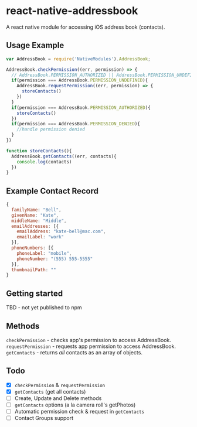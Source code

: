 # react-native-addressbook

A react native module for accessing iOS address book (contacts).

## Usage Example
```js
var AddressBook = require('NativeModules').AddressBook;

AddressBook.checkPermission((err, permission) => {
  // AddressBook.PERMISSION_AUTHORIZED || AddressBook.PERMISSION_UNDEFINED || AddressBook.PERMISSION_DENIED
  if(permission === AddressBook.PERMISSION_UNDEFINED){
    AddressBook.requestPermission((err, permission) => {
      storeContacts()
    })
  }
  if(permission === AddressBook.PERMISSION_AUTHORIZED){
    storeContacts()
  })
  if(permission === AddressBook.PERMISSION_DENIED){
    //handle permission denied
  }
})

function storeContacts(){
  AddressBook.getContacts((err, contacts){
    console.log(contacts)
  })
}
```

## Example Contact Record
```js
{
  familyName: "Bell",
  givenName: "Kate",
  middleName: "Middle",
  emailAddresses: [{
    emailAddress: "kate-bell@mac.com",
    emailLabel: "work"
  }],
  phoneNumbers: [{
    phoneLabel: "mobile",
    phoneNumber: "(555) 555-5555"
  }],
  thumbnailPath: ""
}
```

## Getting started
TBD - not yet published to npm

## Methods
`checkPermission` - checks app's permission to access AddressBook.
`requestPermission` - requests app permission to access AddressBook.
`getContacts` - returns *all* contacts as an array of objects.

## Todo
- [x] `checkPermission` & `requestPermission`
- [x] `getContacts` (get all contacts)
- [ ] Create, Update and Delete methods
- [ ] `getContacts` options (a la camera roll's getPhotos)
- [ ] Automatic permission check & request in `getContacts`
- [ ] Contact Groups support
